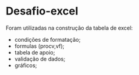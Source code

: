 # Desafio-excel
Foram utilizadas na construção da tabela de excel:
- condições de formatação;
- formulas (procv,vf);
- tabela de apoio;
- validação de dados;
- gráficos;
